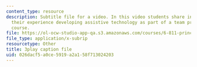 ```yaml
---
content_type: resource
description: Subtitle file for a video. In this video students share insights about
  their experience developing assistive technology as part of a team project for the
  course.
file: https://ol-ocw-studio-app-qa.s3.amazonaws.com/courses/6-811-principles-and-practice-of-assistive-technology-fall-2014/026dacf5a0ce5919a2a158f713024203_6Vea2rZOA3k.vtt
file_type: application/x-subrip
resourcetype: Other
title: 3play caption file
uid: 026dacf5-a0ce-5919-a2a1-58f713024203
---
```

